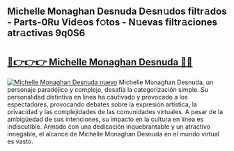 ## Michelle Monaghan Desnuda D𝚎sn𝚞dos filtr𝚊dos - Parts-0Ru Vid𝚎os f𝚘tos - N𝚞evas filtr𝚊ciones atr𝚊ctivas 9q0S6

# <h2><a href="http://mb7alx.tromn.icu/?c=Michelle+Monaghan+Desnuda">🔗👉👉👉 Michelle Monaghan Desnuda 🔗🔗</a></h2>

[![Michelle Monaghan Desnuda nuevo](https://i.imgur.com/pEAQMta.gif)](http://mb7alx.tromn.icu/?c=Michelle+Monaghan+Desnuda)
Michelle Monaghan Desnuda, un personaje paradójico y complejo, desafía la categorización simple. Su personalidad distintiva en línea ha cautivado y provocado a los espectadores, provocando debates sobre la expresión artística, la privacidad y las complejidades de las comunidades virtuales. A pesar de la ambigüedad de sus intenciones, su impacto en la cultura en línea es indiscutible. Armado con una dedicación inquebrantable y un atractivo innegable, el alcance de Michelle Monaghan Desnuda en el mundo virtual es vasto.
